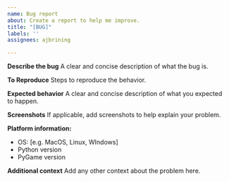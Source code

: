 ```yaml
---
name: Bug report
about: Create a report to help me improve.
title: "[BUG]"
labels: ''
assignees: ajbrining

---
```


**Describe the bug**
A clear and concise description of what the bug is.

**To Reproduce**
Steps to reproduce the behavior.

**Expected behavior**
A clear and concise description of what you expected to happen.

**Screenshots**
If applicable, add screenshots to help explain your problem.

**Platform information:**
 - OS: [e.g. MacOS, Linux, WIndows]
 - Python version
 - PyGame version

**Additional context**
Add any other context about the problem here.
